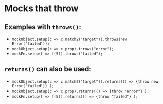 # Mocks that throw

## Examples with `throws()`:

* `mockObject.setup(c => c.match2("target")).throws(new Error("failed"));`
* `mockObject.setup(c => c.prop).throws("error");`
* `mockFn.setup(f => f(5)).throws("failed");`

## `returns()` can also be used:

* `mockObject.setup(c => c.match2("target")).returns(() => {throw new Error("failed")} );`
* `mockObject.setup(c => c.prop).returns(() => {throw "error"} );`
* `mockFn.setup(f => f(5)).returns(() => {throw "failed"} );`


